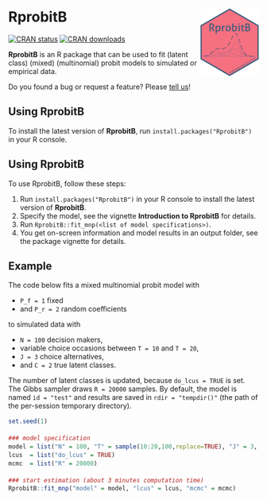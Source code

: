 # RprobitB <img src="man/figures/logo.png" align="right" height=136 />
[![CRAN status](https://www.r-pkg.org/badges/version-last-release/RprobitB)](https://www.r-pkg.org/badges/version-last-release/RprobitB)
[![CRAN downloads](https://cranlogs.r-pkg.org/badges/grand-total/RprobitB)](https://cranlogs.r-pkg.org/badges/grand-total/RprobitB)

**RprobitB** is an R package that can be used to fit (latent class) (mixed) (multinomial) probit models to simulated or empirical data. 

Do you found a bug or request a feature? Please [tell us](https://github.com/loelschlaeger/RprobitB/issues)!

## Using RprobitB

To install the latest version of **RprobitB**, run `install.packages("RprobitB")` in your R console.

## Using RprobitB

To use RprobitB, follow these steps:

1. Run `install.packages("RprobitB")` in your R console to install the latest version of **RprobitB**.
2. Specify the model, see the vignette **Introduction to RprobitB** for details.
3. Run `RprobitB::fit_mnp(<list of model specifications>)`.
4. You get on-screen information and model results in an output folder, see the package vignette for details.

## Example

The code below fits a mixed multinomial probit model with

- `P_f = 1` fixed  
- and `P_r = 2` random coefficients

to simulated data with

- `N = 100` decision makers,
- variable choice occasions between `T = 10` and `T = 20`,
- `J = 3` choice alternatives,
- and `C = 2` true latent classes.

The number of latent classes is updated, because `do_lcus = TRUE` is set. The Gibbs sampler draws `R = 20000` samples. By default, the model is named `id = "test"` and results are saved in `rdir = "tempdir()"` (the path of the per-session temporary directory). 


```r
set.seed(1)

### model specification
model = list("N" = 100, "T" = sample(10:20,100,replace=TRUE), "J" = 3, "P_f" = 1, "P_r" = 2, "C" = 2)
lcus  = list("do_lcus" = TRUE)
mcmc  = list("R" = 20000)

### start estimation (about 3 minutes computation time)
RprobitB::fit_mnp("model" = model, "lcus" = lcus, "mcmc" = mcmc)
```
